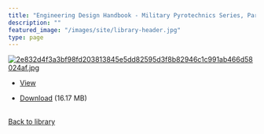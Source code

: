 ```yaml
---
title: "Engineering Design Handbook - Military Pyrotechnics Series, Part Three - Properties of Materials Used in Pyrotechnic Compositions"
description: ""
featured_image: "/images/site/library-header.jpg"
type: page
---
```


<a href="" target="_blank">![2e832d4f3a3bf98fd203813845e5dd82595d3f8b82946c1c991ab466d58024af.jpg](/images/library/2e832d4f3a3bf98fd203813845e5dd82595d3f8b82946c1c991ab466d58024af.jpg)</a>
* <a href="" target="_blank">View</a>

* [Download]() (16.17 MB)

<br />[Back to library](/library/)
